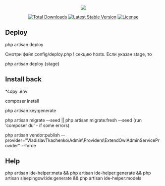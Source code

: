 <p align="center"><img src="https://laravel.com/assets/img/components/logo-laravel.svg"></p>

<p align="center">
<a href="https://packagist.org/packages/laravel/framework"><img src="https://poser.pugx.org/laravel/framework/d/total.svg" alt="Total Downloads"></a>
<a href="https://packagist.org/packages/laravel/framework"><img src="https://poser.pugx.org/laravel/framework/v/stable.svg" alt="Latest Stable Version"></a>
<a href="https://packagist.org/packages/laravel/framework"><img src="https://poser.pugx.org/laravel/framework/license.svg" alt="License"></a>
</p>

## Deploy

php artisan deploy

Смотри файл config/deploy.php ! секцию hosts. Если указан stage, то 

php artisan deploy {stage}

## Install back

*copy .env

composer install

php artisan key:generate

php artisan migrate --seed   ||   php artisan migrate:fresh --seed (run 'composer du'  - if some errors)

php artisan vendor:publish --provider="VladislavTkachenko\Admin\Providers\ExtendOwlAdminServiceProvider" --force


## Help

php artisan ide-helper:meta && php artisan ide-helper:generate && php artisan sleepingowl:ide:generate && php artisan ide-helper:models
